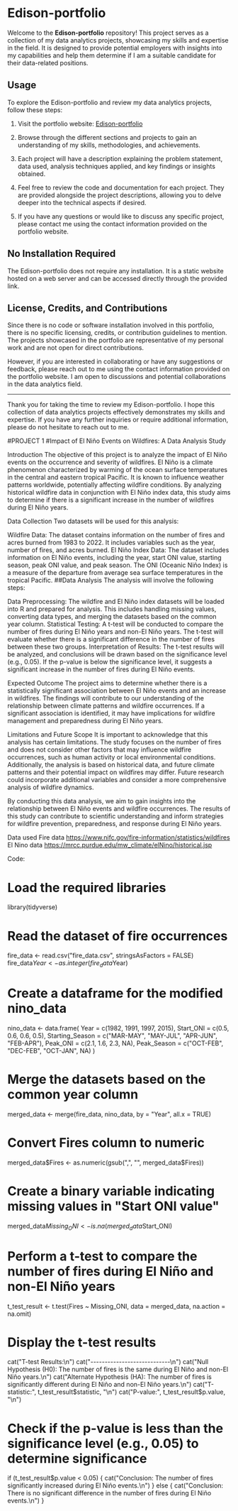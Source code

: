 # Edison-portfolio

Welcome to the **Edison-portfolio** repository! This project serves as a collection of my data analytics projects, showcasing my skills and expertise in the field. It is designed to provide potential employers with insights into my capabilities and help them determine if I am a suitable candidate for their data-related positions.

## Usage

To explore the Edison-portfolio and review my data analytics projects, follow these steps:

1. Visit the portfolio website: [Edison-portfolio](https://edisongsa.github.io/Edison-portfolio/)

2. Browse through the different sections and projects to gain an understanding of my skills, methodologies, and achievements.

3. Each project will have a description explaining the problem statement, data used, analysis techniques applied, and key findings or insights obtained.

4. Feel free to review the code and documentation for each project. They are provided alongside the project descriptions, allowing you to delve deeper into the technical aspects if desired.

5. If you have any questions or would like to discuss any specific project, please contact me using the contact information provided on the portfolio website.

## No Installation Required

The Edison-portfolio does not require any installation. It is a static website hosted on a web server and can be accessed directly through the provided link.

## License, Credits, and Contributions

Since there is no code or software installation involved in this portfolio, there is no specific licensing, credits, or contribution guidelines to mention. The projects showcased in the portfolio are representative of my personal work and are not open for direct contributions.

However, if you are interested in collaborating or have any suggestions or feedback, please reach out to me using the contact information provided on the portfolio 
website. I am open to discussions and potential collaborations in the data analytics field.

---

Thank you for taking the time to review my Edison-portfolio. I hope this collection of data analytics projects effectively demonstrates my skills and expertise. If you have any further inquiries or require additional information, please do not hesitate to reach out to me.


#PROJECT 1
#Impact of El Niño Events on Wildfires: A Data Analysis Study

Introduction
The objective of this project is to analyze the impact of El Niño events on the occurrence and severity of wildfires. El Niño is a climate phenomenon characterized by warming of the ocean surface temperatures in the central and eastern tropical Pacific. It is known to influence weather patterns worldwide, potentially affecting wildfire conditions. By analyzing historical wildfire data in conjunction with El Niño index data, this study aims to determine if there is a significant increase in the number of wildfires during El Niño years.

Data Collection
Two datasets will be used for this analysis:

Wildfire Data: The dataset contains information on the number of fires and acres burned from 1983 to 2022. It includes variables such as the year, number of fires, and acres burned.
El Niño Index Data: The dataset includes information on El Niño events, including the year, start ONI value, starting season, peak ONI value, and peak season. The ONI (Oceanic Niño Index) is a measure of the departure from average sea surface temperatures in the tropical Pacific.
##Data Analysis
The analysis will involve the following steps:

Data Preprocessing: The wildfire and El Niño index datasets will be loaded into R and prepared for analysis. This includes handling missing values, converting data types, and merging the datasets based on the common year column.
Statistical Testing: A t-test will be conducted to compare the number of fires during El Niño years and non-El Niño years. The t-test will evaluate whether there is a significant difference in the number of fires between these two groups.
Interpretation of Results: The t-test results will be analyzed, and conclusions will be drawn based on the significance level (e.g., 0.05). If the p-value is below the significance level, it suggests a significant increase in the number of fires during El Niño events.

Expected Outcome
The project aims to determine whether there is a statistically significant association between El Niño events and an increase in wildfires. The findings will contribute to our understanding of the relationship between climate patterns and wildfire occurrences. If a significant association is identified, it may have implications for wildfire management and preparedness during El Niño years.

Limitations and Future Scope
It is important to acknowledge that this analysis has certain limitations. The study focuses on the number of fires and does not consider other factors that may influence wildfire occurrences, such as human activity or local environmental conditions. Additionally, the analysis is based on historical data, and future climate patterns and their potential impact on wildfires may differ. Future research could incorporate additional variables and consider a more comprehensive analysis of wildfire dynamics.

By conducting this data analysis, we aim to gain insights into the relationship between El Niño events and wildfire occurrences. The results of this study can contribute to scientific understanding and inform strategies for wildfire prevention, preparedness, and response during El Niño years.


Data used
Fire data https://www.nifc.gov/fire-information/statistics/wildfires
El Nino data https://mrcc.purdue.edu/mw_climate/elNino/historical.jsp

Code:

# Load the required libraries
library(tidyverse)

# Read the dataset of fire occurrences
fire_data <- read.csv("fire_data.csv", stringsAsFactors = FALSE)
fire_data$Year <- as.integer(fire_data$Year)

# Create a dataframe for the modified nino_data
nino_data <- data.frame(
  Year = c(1982, 1991, 1997, 2015),
  Start_ONI = c(0.5, 0.6, 0.6, 0.5),
  Starting_Season = c("MAR-MAY", "MAY-JUL", "APR-JUN", "FEB-APR"),
  Peak_ONI = c(2.1, 1.6, 2.3, NA),
  Peak_Season = c("OCT-FEB", "DEC-FEB", "OCT-JAN", NA)
)

# Merge the datasets based on the common year column
merged_data <- merge(fire_data, nino_data, by = "Year", all.x = TRUE)

# Convert Fires column to numeric
merged_data$Fires <- as.numeric(gsub(",", "", merged_data$Fires))

# Create a binary variable indicating missing values in "Start ONI value"
merged_data$Missing_ONI <- is.na(merged_data$Start_ONI)

# Perform a t-test to compare the number of fires during El Niño and non-El Niño years
t_test_result <- t.test(Fires ~ Missing_ONI, data = merged_data, na.action = na.omit)

# Display the t-test results
cat("T-test Results:\n")
cat("----------------------------\n")
cat("Null Hypothesis (H0): The number of fires is the same during El Niño and non-El Niño years.\n")
cat("Alternate Hypothesis (HA): The number of fires is significantly different during El Niño and non-El Niño years.\n")
cat("T-statistic:", t_test_result$statistic, "\n")
cat("P-value:", t_test_result$p.value, "\n")

# Check if the p-value is less than the significance level (e.g., 0.05) to determine significance
if (t_test_result$p.value < 0.05) {
  cat("Conclusion: The number of fires significantly increased during El Niño events.\n")
} else {
  cat("Conclusion: There is no significant difference in the number of fires during El Niño events.\n")
}

